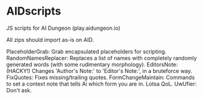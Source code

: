 # AIDscripts
JS scripts for AI Dungeon (play.aidungeon.io)

All zips should import as-is on AID.

PlaceholderGrab: Grab encapsulated placeholders for scripting.
RandomNamesReplacer: Replaces a list of names with completely randomly generated words (with some rudimentary morphology).
EditorsNote: (HACKY!) Changes 'Author's Note:' to 'Editor's Note:', in a bruteforce way.
FixQuotes: Fixes missing/trailing quotes.
FormChangeMaintain: Commands to set a context note that tells Ai which form you are in. Lotsa QoL.
UwUfier: Don't ask.
